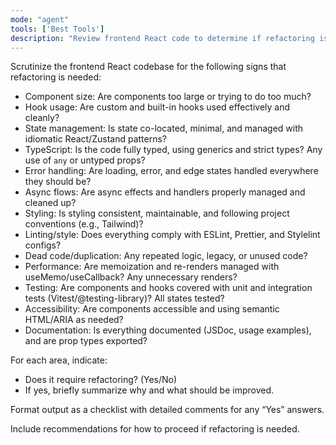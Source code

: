 ```yaml
---
mode: "agent"
tools: ['Best Tools']
description: "Review frontend React code to determine if refactoring is necessary"
---
```


Scrutinize the frontend React codebase for the following signs that refactoring is needed:

- Component size: Are components too large or trying to do too much?
- Hook usage: Are custom and built-in hooks used effectively and cleanly?
- State management: Is state co-located, minimal, and managed with idiomatic React/Zustand patterns?
- TypeScript: Is the code fully typed, using generics and strict types? Any use of `any` or untyped props?
- Error handling: Are loading, error, and edge states handled everywhere they should be?
- Async flows: Are async effects and handlers properly managed and cleaned up?
- Styling: Is styling consistent, maintainable, and following project conventions (e.g., Tailwind)?
- Linting/style: Does everything comply with ESLint, Prettier, and Stylelint configs?
- Dead code/duplication: Any repeated logic, legacy, or unused code?
- Performance: Are memoization and re-renders managed with useMemo/useCallback? Any unnecessary renders?
- Testing: Are components and hooks covered with unit and integration tests (Vitest/@testing-library)? All states tested?
- Accessibility: Are components accessible and using semantic HTML/ARIA as needed?
- Documentation: Is everything documented (JSDoc, usage examples), and are prop types exported?

For each area, indicate:

- Does it require refactoring? (Yes/No)
- If yes, briefly summarize why and what should be improved.

Format output as a checklist with detailed comments for any “Yes” answers.

Include recommendations for how to proceed if refactoring is needed.
